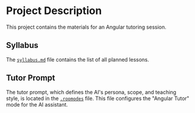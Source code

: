 # Project Description

This project contains the materials for an Angular tutoring session.

## Syllabus

The [`syllabus.md`](./syllabus.md) file contains the list of all planned lessons.

## Tutor Prompt

The tutor prompt, which defines the AI's persona, scope, and teaching style, is located in the [`.roomodes`](./.roomodes) file. This file configures the "Angular Tutor" mode for the AI assistant.